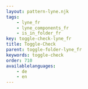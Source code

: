 ```yaml
---
layout: pattern-lyne.njk
tags: 
    - lyne_fr
    - lyne_components_fr
    - is_in_folder_fr
key: toggle-check-lyne_fr
title: Toggle-Check
parent: toggle-folder-lyne_fr
keywords: toggle-check
order: 710
availablelanguages: 
    - de
    - en
---
```

